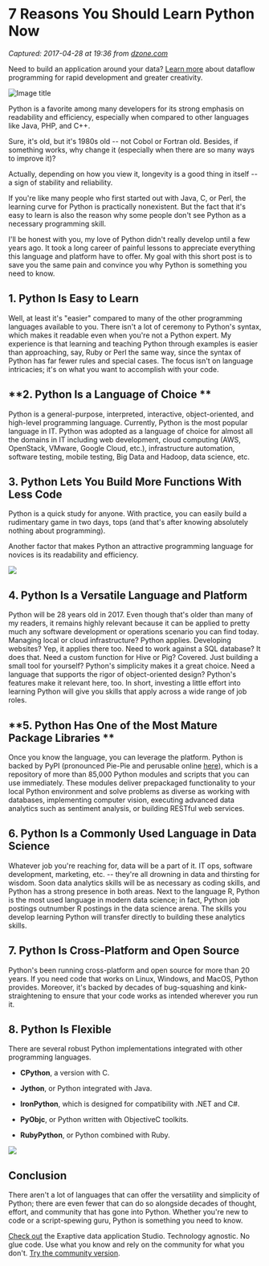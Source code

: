 # 7 Reasons You Should Learn Python Now

_Captured: 2017-04-28 at 19:36 from [dzone.com](https://dzone.com/articles/7-reasons-you-should-learn-python-now)_

Need to build an application around your data? [Learn more](https://dzone.com/go?i=200129&u=http%3A%2F%2Fhubs.ly%2FH06Pr9h0) about dataflow programming for rapid development and greater creativity.

![Image title](https://dzone.com/storage/temp/5113390-reason.png)

Python is a favorite among many developers for its strong emphasis on readability and efficiency, especially when compared to other languages like Java, PHP, and C++.

Sure, it's old, but it's 1980s old -- not Cobol or Fortran old. Besides, if something works, why change it (especially when there are so many ways to improve it)?

Actually, depending on how you view it, longevity is a good thing in itself -- a sign of stability and reliability.

If you're like many people who first started out with Java, C, or Perl, the learning curve for Python is practically nonexistent. But the fact that it's easy to learn is also the reason why some people don't see Python as a necessary programming skill.

I'll be honest with you, my love of Python didn't really develop until a few years ago. It took a long career of painful lessons to appreciate everything this language and platform have to offer. My goal with this short post is to save you the same pain and convince you why Python is something you need to know.

## **1\. Python Is Easy to Learn**

Well, at least it's "easier" compared to many of the other programming languages available to you. There isn't a lot of ceremony to Python's syntax, which makes it readable even when you're not a Python expert. My experience is that learning and teaching Python through examples is easier than approaching, say, Ruby or Perl the same way, since the syntax of Python has far fewer rules and special cases. The focus isn't on language intricacies; it's on what you want to accomplish with your code.

## **2\. Python Is a Language of Choice **

Python is a general-purpose, interpreted, interactive, object-oriented, and high-level programming language. Currently, Python is the most popular language in IT. Python was adopted as a language of choice for almost all the domains in IT including web development, cloud computing (AWS, OpenStack, VMware, Google Cloud, etc.), infrastructure automation, software testing, mobile testing, Big Data and Hadoop, data science, etc.

## **3\. Python Lets You Build More Functions With Less Code**

Python is a quick study for anyone. With practice, you can easily build a rudimentary game in two days, tops (and that's after knowing absolutely nothing about programming).

Another factor that makes Python an attractive programming language for novices is its readability and efficiency.

![](https://lh5.googleusercontent.com/RH4ZATlD8A0er0alt5gsFyq1V-OxecXZwWWU7D9TP6A5LpZxaOEh41BMbsYZ95hKst2j9rPTuaLM2sjyTKojORR2nsid1LPBwGfddEoBJdBRDmTBw2Xo0l6nfUIFgFf98iVCDuoO)

## **4\. Python Is a Versatile Language and Platform**

Python will be 28 years old in 2017. Even though that's older than many of my readers, it remains highly relevant because it can be applied to pretty much any software development or operations scenario you can find today. Managing local or cloud infrastructure? Python applies. Developing websites? Yep, it applies there too. Need to work against a SQL database? It does that. Need a custom function for Hive or Pig? Covered. Just building a small tool for yourself? Python's simplicity makes it a great choice. Need a language that supports the rigor of object-oriented design? Python's features make it relevant here, too. In short, investing a little effort into learning Python will give you skills that apply across a wide range of job roles.

## **5\. Python Has One of the Most Mature Package Libraries **

Once you know the language, you can leverage the platform. Python is backed by PyPI (pronounced Pie-Pie and perusable online [here](https://pypi.python.org/)), which is a repository of more than 85,000 Python modules and scripts that you can use immediately. These modules deliver prepackaged functionality to your local Python environment and solve problems as diverse as working with databases, implementing computer vision, executing advanced data analytics such as sentiment analysis, or building RESTful web services.

## **6\. Python Is a Commonly Used Language in Data Science**

Whatever job you're reaching for, data will be a part of it. IT ops, software development, marketing, etc. -- they're all drowning in data and thirsting for wisdom. Soon data analytics skills will be as necessary as coding skills, and Python has a strong presence in both areas. Next to the language R, Python is the most used language in modern data science; in fact, Python job postings outnumber R postings in the data science arena. The skills you develop learning Python will transfer directly to building these analytics skills.

## **7\. Python Is Cross-Platform and Open Source**

Python's been running cross-platform and open source for more than 20 years. If you need code that works on Linux, Windows, and MacOS, Python provides. Moreover, it's backed by decades of bug-squashing and kink-straightening to ensure that your code works as intended wherever you run it.

## **8\. Python Is Flexible**

There are several robust Python implementations integrated with other programming languages.

  * **CPython**, a version with C.

  * **Jython**, or Python integrated with Java.

  * **IronPython**, which is designed for compatibility with .NET and C#.

  * **PyObjc**, or Python written with ObjectiveC toolkits.

  * **RubyPython**, or Python combined with Ruby.

![](https://lh3.googleusercontent.com/qpG4kbdyUHU4_WOBYxhnUEOHG-qgI8QThLc0h8J1o9sPJ3O0NTIKAvv7DdEUS8xj4FMTkPzK2EMsehEx2zIfGH7KaU-DD8JpPJjDns-LTe4tQb1W5X4o4nx6RSGaO0srKnRhCT8l)

## **Conclusion**

There aren't a lot of languages that can offer the versatility and simplicity of Python; there are even fewer that can do so alongside decades of thought, effort, and community that has gone into Python. Whether you're new to code or a script-spewing guru, Python is something you need to know.

[Check out](https://dzone.com/go?i=200130&u=http%3A%2F%2Fhubs.ly%2FH06Pr9h0) the Exaptive data application Studio. Technology agnostic. No glue code. Use what you know and rely on the community for what you don't. [Try the community version](https://dzone.com/go?i=200130&u=https%3A%2F%2Fexaptive.city%2F%23%2Flanding%3Freferrer%3DGeneral).
